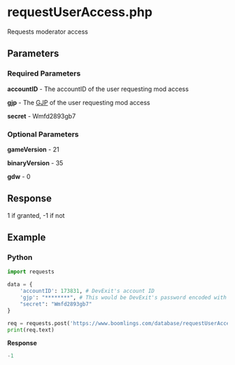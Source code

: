# requestUserAccess.php

Requests moderator access

## Parameters

### Required Parameters

**accountID** - The accountID of the user requesting mod access

**gjp** - The [GJP](/topics/encryption/gjp.md) of the user requesting mod access

**secret** - Wmfd2893gb7

### Optional Parameters

**gameVersion** - 21

**binaryVersion** - 35

**gdw** - 0

## Response

1 if granted, -1 if not

## Example

<!-- tabs:start -->

### **Python**

```py
import requests

data = {
    'accountID': 173831, # DevExit's account ID
    'gjp': "********", # This would be DevExit's password encoded with GJP encryption
    "secret": "Wmfd2893gb7"
}

req = requests.post('https://www.boomlings.com/database/requestUserAccess.php', data=data)
print(req.text)
```

**Response**
```py
-1
```

<!-- tabs:end -->